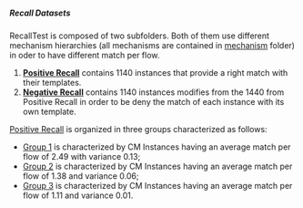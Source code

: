 ##### Recall Datasets

RecallTest is composed of two subfolders. Both of them use different mechanism hierarchies (all mechanisms are contained in [mechanism](https://github.com/SESARLab/tsc-matching/tree/master/dataSet/mechanism) folder) in oder to have different match per flow.

1. **[Positive Recall](https://github.com/SESARLab/tsc-matching/tree/master/dataSet/recallTest/positive%20recall)** contains 1140 instances that provide a right match with their templates.
2. **[Negative Recall](https://github.com/SESARLab/tsc-matching/tree/master/dataSet/recallTest/negative%20recall)** contains 1140 instances modifies from the 1440 from Positive Recall in order to be deny the match of each instance with its own template.

[Positive Recall](https://github.com/SESARLab/tsc-matching/tree/master/dataSet/recallTest/positive%20recall) is organized in three groups characterized as follows:
- [Group 1](https://github.com/SESARLab/tsc-matching/tree/master/dataSet/recallTest/positive%20recall/group1) is characterized by CM Instances having an average match per flow of 2.49 with variance 0.13;
- [Group 2](https://github.com/SESARLab/tsc-matching/tree/master/dataSet/recallTest/positive%20recall/group2) is characterized by CM Instances having an average match per flow of 1.38 and variance 0.06;
- [Group 3](https://github.com/SESARLab/tsc-matching/tree/master/dataSet/recallTest/positive%20recall/group3) is characterized by CM Instances having an average match per flow of  1.11 and variance 0.01.
